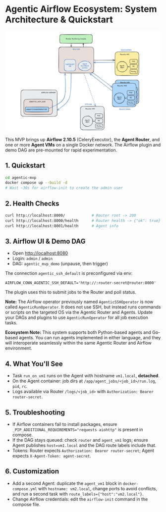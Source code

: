 
# Agentic Airflow Ecosystem: System Architecture & Quickstart

![System Architecture](architecture.jpg)

This MVP brings up **Airflow 2.10.5** (CeleryExecutor), the **Agent Router**, and one or more **Agent VMs** on a single Docker network. The Airflow plugin and demo DAG are pre-mounted for rapid experimentation.


## 1. Quickstart

```bash
cd agentic-mvp
docker compose up --build -d
# Wait ~30s for airflow-init to create the admin user
```


## 2. Health Checks

```bash
curl http://localhost:8000/            # Router root -> 200
curl http://localhost:8000/health      # Router health -> {"ok": true}
curl http://localhost:8001/health      # Agent info
```


## 3. Airflow UI & Demo DAG

- Open [http://localhost:8080](http://localhost:8080)
- Login: `admin` / `admin`
- DAG: `agentic_mvp_demo` (unpause, then trigger)


The connection `agentic_ssh_default` is preconfigured via env:

```
AIRFLOW_CONN_AGENTIC_SSH_DEFAULT='http://:router-secret@router:8000'
```
The plugin uses this to submit jobs to the Router and poll status.


**Note:** The Airflow operator previously named `AgenticSSHOperator` is now called `AgenticRunOperator`. It does not use SSH, but instead runs commands or scripts on the targeted OS via the Agentic Router and Agents. Update your DAGs and plugins to use `AgenticRunOperator` for all job execution tasks.

**Ecosystem Note:** This system supports both Python-based agents and Go-based agents. You can run agents implemented in either language, and they will interoperate seamlessly within the same Agentic Router and Airflow environment.


## 4. What You'll See

- Task `run_on_vm1` runs on the Agent with hostname `vm1.local`, **detached**.
- On the Agent container: job dirs at `/app/agent_jobs/<job_id>/run.log`, `pid`, `rc`.
- Logs available via Router `/logs/<job_id>` with `Authorization: Bearer router-secret`.


## 5. Troubleshooting

- If Airflow containers fail to install packages, ensure `_PIP_ADDITIONAL_REQUIREMENTS="requests aiohttp"` is present in compose.
- If the DAG stays queued: check `router` and `agent_vm1` logs; ensure Agent publishes `host=vm1.local` and the DAG route labels include that.
- Tokens: Router expects `Authorization: Bearer router-secret`; Agent expects `X-Agent-Token: agent-secret`.


## 6. Customization

- Add a second Agent: duplicate the `agent_vm1` block in `docker-compose.yml` with `hostname: vm2.local`, change ports to avoid conflicts, and run a second task with `route_labels={"host":"vm2.local"}`.
- Change Airflow credentials: edit the `airflow-init` command in the compose file.
